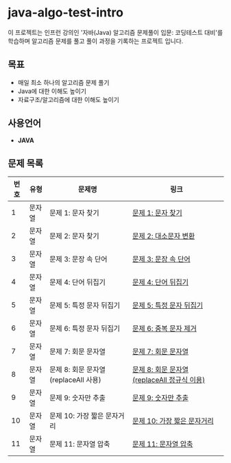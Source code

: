 # java-algo-test-intro
이 프로젝트는 인프런 강의인 '자바(Java) 알고리즘 문제풀이 입문: 코딩테스트 대비'를 학습하며 알고리즘 문제를 풀고 풀이 과정을 기록하는 프로젝트 입니다.

## 목표
- 매일 최소 하나의 알고리즘 문제 풀기
- Java에 대한 이해도 높이기
- 자료구조/알고리즘에 대한 이해도 높이기

## 사용언어
- **JAVA**

## 문제 목록

| 번호 | 유형  | 문제명                         | 링크                                                                         |
|----|-----|-----------------------------|----------------------------------------------------------------------------|
| 1  | 문자열 | 문제 1: 문자 찾기                 | [문제 1: 문자 찾기](./src/String/Day1_CharacterSearch_README.md)                 |
| 2  | 문자열 | 문제 2: 문자 찾기                 | [문제 2: 대소문자 변환](./src/String/Day1_CaseChange_README.md)                    |
| 3  | 문자열 | 문제 3: 문장 속 단어               | [문제 3: 문장 속 단어](./src/String/Day2_WordsInSentence_README.md)               |
| 4  | 문자열 | 문제 4: 단어 뒤집기                | [문제 4: 단어 뒤집기](./src/String/Day3_WordReverser_README.md)                   |
| 5  | 문자열 | 문제 5: 특정 문자 뒤집기             | [문제 5: 특정 문자 뒤집기](./src/String/Day4_TargetCharReverser_README.md)          |
| 6  | 문자열 | 문제 6: 특정 문자 뒤집기             | [문제 6: 중복 문자 제거](./src/String/Day5_RemoveDupChar_README.md)                |
| 7  | 문자열 | 문제 7: 회문 문자열                | [문제 7: 회문 문자열](./src/String/Day6_Palindrome_README.md)                     |
| 8  | 문자열 | 문제 8: 회문 문자열(replaceAll 사용) | [문제 8: 회문 문자열(replaceAll 정규식 이용)](./src/String/Day7_Palindrome2_README.md) |
| 9  | 문자열 | 문제 9: 숫자만 추출                | [문제 9: 숫자만 추출](./src/String/Day8_ExtractNumbers_README.md)                 |
| 10 | 문자열 | 문제 10: 가장 짧은 문자거리           | [문제 10: 가장 짧은 문자거리](./src/String/Day8_MinCharDistance_README.md)
| 11 | 문자열 | 문제 11: 문자열 압축               | [문제 11: 문자열 압축](./src/String/Day9_StringCompress_README.md)
